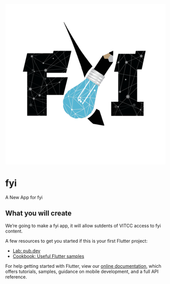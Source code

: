 ![fyi](https://github.com/thecheesybit/fyi-flutter-app/blob/master/assets/images/logo.png)

# fyi

A New App for fyi

## What you will create

We’re going to make a fyi app, it will allow sutdents of VITCC access to fyi content. 


A few resources to get you started if this is your first Flutter project:

- [Lab: pub.dev](https://pub.dev)
- [Cookbook: Useful Flutter samples](https://flutter.dev/docs/cookbook)

For help getting started with Flutter, view our
[online documentation](https://flutter.dev/docs), which offers tutorials,
samples, guidance on mobile development, and a full API reference.
